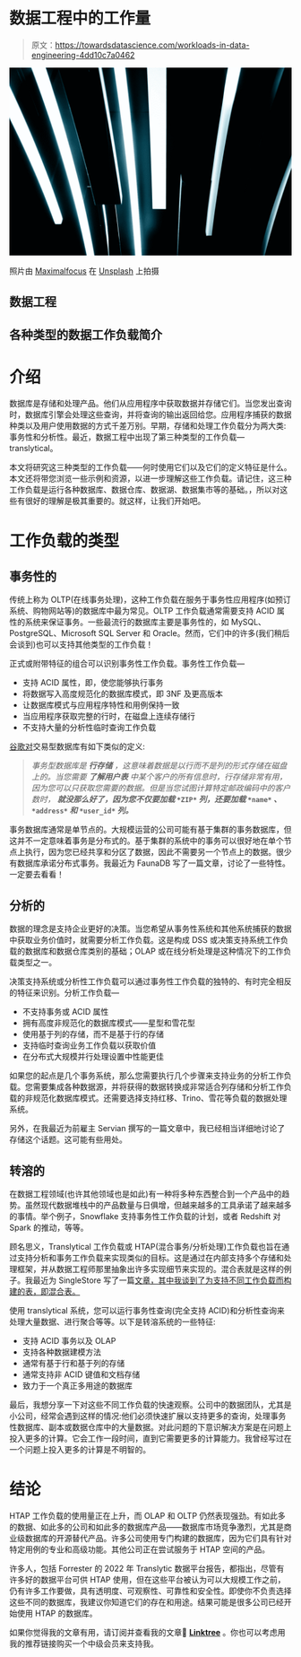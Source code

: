 # 数据工程中的工作量

> 原文：<https://towardsdatascience.com/workloads-in-data-engineering-4dd10c7a0462>

![](img/ae9e573950e01bb16cf0e6a3306f6bba.png)

照片由 [Maximalfocus](https://unsplash.com/@maximalfocus?utm_source=medium&utm_medium=referral) 在 [Unsplash](https://unsplash.com?utm_source=medium&utm_medium=referral) 上拍摄

## 数据工程

## 各种类型的数据工作负载简介

# 介绍

数据库是存储和处理产品。他们从应用程序中获取数据并存储它们。当您发出查询时，数据库引擎会处理这些查询，并将查询的输出返回给您。应用程序捕获的数据种类以及用户使用数据的方式千差万别。早期，存储和处理工作负载分为两大类:事务性和分析性。最近，数据工程中出现了第三种类型的工作负载— translytical。

本文将研究这三种类型的工作负载——何时使用它们以及它们的定义特征是什么。本文还将带您浏览一些示例和资源，以进一步理解这些工作负载。请记住，这三种工作负载是运行各种数据库、数据仓库、数据湖、数据集市等的基础。，所以对这些有很好的理解是极其重要的。就这样，让我们开始吧。

# 工作负载的类型

## 事务性的

传统上称为 OLTP(在线事务处理)，这种工作负载在服务于事务性应用程序(如预订系统、购物网站等)的数据库中最为常见。OLTP 工作负载通常需要支持 ACID 属性的系统来保证事务。一些最流行的数据库主要是事务性的，如 MySQL、PostgreSQL、Microsoft SQL Server 和 Oracle。然而，它们中的许多(我们稍后会谈到)也可以支持其他类型的工作负载！

正式或附带特征的组合可以识别事务性工作负载。事务性工作负载—

*   支持 ACID 属性，即，使您能够执行事务
*   将数据写入高度规范化的数据库模式，即 3NF 及更高版本
*   让数据库模式与应用程序特性和用例保持一致
*   当应用程序获取完整的行时，在磁盘上连续存储行
*   不支持大量的分析性临时查询工作负载

[谷歌对](https://cloud.google.com/learn/what-are-transactional-databases)交易型数据库有如下类似的定义:

> *事务型数据库是* ***行存储*** *，这意味着数据是以行而不是列的形式存储在磁盘上的。当您需要* ***了解用户表*** *中某个客户的所有信息时，行存储非常有用，因为您可以只获取您需要的数据。但是当您试图计算特定邮政编码中的客户数时，* ***就没那么好了，因为您不仅要加载* `*ZIP*` *列，还要加载* `*name*` *、* `*address*` *和* `*user_id*` *列。***

事务数据库通常是单节点的。大规模运营的公司可能有基于集群的事务数据库，但这并不一定意味着事务是分布式的。基于集群的系统中的事务可以很好地在单个节点上执行，因为您已经共享和分区了数据，因此不需要另一个节点上的数据。很少有数据库承诺分布式事务。我最近为 FaunaDB 写了一篇文章，讨论了一些特性。一定要去看看！

## 分析的

数据的理念是支持企业更好的决策。当您希望从事务性系统和其他系统捕获的数据中获取业务价值时，就需要分析工作负载。这是构成 DSS 或决策支持系统工作负载的数据库和数据仓库类别的基础；OLAP 或在线分析处理是这种情况下的工作负载类型之一。

决策支持系统或分析性工作负载可以通过事务性工作负载的独特的、有时完全相反的特征来识别。分析工作负载—

*   不支持事务或 ACID 属性
*   拥有高度非规范化的数据库模式——星型和雪花型
*   使用基于列的存储，而不是基于行的存储
*   支持临时查询业务工作负载以获取价值
*   在分布式大规模并行处理设置中性能更佳

如果您的起点是几个事务系统，那么您需要执行几个步骤来支持业务的分析工作负载。您需要集成各种数据源，并将获得的数据转换成非常适合列存储和分析工作负载的非规范化数据库模式。还需要选择支持红移、Trino、雪花等负载的数据处理系统。

另外，在我最近为前雇主 Servian 撰写的一篇文章中，我已经相当详细地讨论了存储这个话题。这可能有些用处。

[](https://servian.dev/ingredients-of-a-data-warehouse-cd68b48f5306)  

## 转溶的

在数据工程领域(也许其他领域也是如此)有一种将多种东西整合到一个产品中的趋势。虽然现代数据堆栈中的产品数量与日俱增，但越来越多的工具承诺了越来越多的事情。举个例子，Snowflake 支持事务性工作负载的计划，或者 Redshift 对 Spark 的推动，等等。

顾名思义，Translytical 工作负载或 HTAP(混合事务/分析处理)工作负载也旨在通过支持分析和事务工作负载来实现类似的目标。这是通过在内部支持多个存储和处理框架，并从数据工程师那里抽象出许多实现细节来实现的。混合表就是这样的例子。我最近为 SingleStore 写了一篇[文章，其中我谈到了为支持不同工作负载而构建的表，即混合表。](https://www.singlestore.com/blog/what-are-hybrid-tables/)

使用 translytical 系统，您可以运行事务性查询(完全支持 ACID)和分析性查询来处理大量数据、进行聚合等等。以下是转溶系统的一些特征:

*   支持 ACID 事务以及 OLAP
*   支持各种数据建模方法
*   通常有基于行和基于列的存储
*   通常支持非 ACID 键值和文档存储
*   致力于一个真正多用途的数据库

最后，我想分享一下对这些不同工作负载的快速观察。公司中的数据团队，尤其是小公司，经常会遇到这样的情况:他们必须快速扩展以支持更多的查询，处理事务性数据库、副本或数据仓库中的大量数据。对此问题的下意识解决方案是在问题上投入更多的计算。它会工作一段时间，直到它需要更多的计算能力。我曾经写过在一个问题上投入更多的计算是不明智的。

[](/throwing-more-compute-at-the-problem-1ceec0cb178a)  

# 结论

HTAP 工作负载的使用量正在上升，而 OLAP 和 OLTP 仍然表现强劲。有如此多的数据、如此多的公司和如此多的数据库产品——数据库市场竞争激烈，尤其是商业级数据库的开源替代产品。许多公司使用专门构建的数据库，因为它们具有针对特定用例的专业和高级功能。其他公司正在尝试服务于 HTAP 空间的产品。

许多人，包括 Forrester 的 2022 年 Translytic 数据平台报告，都指出，尽管有许多好的数据平台可供 HTAP 使用，但在这些平台被认为可以大规模工作之前，仍有许多工作要做，具有透明度、可观察性、可靠性和安全性。即使你不负责选择这些不同的数据库，我建议你知道它们的存在和用途。结果可能是很多公司已经开始使用 HTAP 的数据库。

如果你觉得我的文章有用，请订阅并查看我的文章🌲 [**Linktree**](https://medium.com/towards-data-science/linktree.com/kovid) 。你也可以考虑用我的推荐链接购买一个中级会员来支持我。

[](https://kovidrathee.medium.com/membership) 
